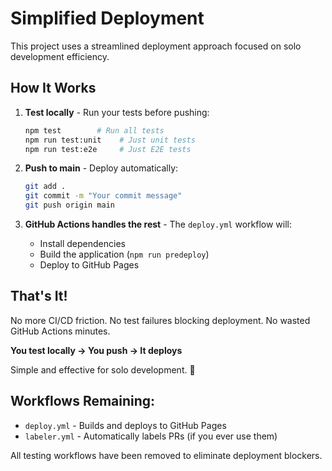 # Simplified Deployment

This project uses a streamlined deployment approach focused on solo development efficiency.

## How It Works

1. **Test locally** - Run your tests before pushing:
   ```bash
   npm test        # Run all tests
   npm run test:unit    # Just unit tests
   npm run test:e2e     # Just E2E tests
   ```

2. **Push to main** - Deploy automatically:
   ```bash
   git add .
   git commit -m "Your commit message"
   git push origin main
   ```

3. **GitHub Actions handles the rest** - The `deploy.yml` workflow will:
   - Install dependencies
   - Build the application (`npm run predeploy`)
   - Deploy to GitHub Pages

## That's It!

No more CI/CD friction. No test failures blocking deployment. No wasted GitHub Actions minutes.

**You test locally → You push → It deploys**

Simple and effective for solo development. 🚀

## Workflows Remaining:

- `deploy.yml` - Builds and deploys to GitHub Pages
- `labeler.yml` - Automatically labels PRs (if you ever use them)

All testing workflows have been removed to eliminate deployment blockers.